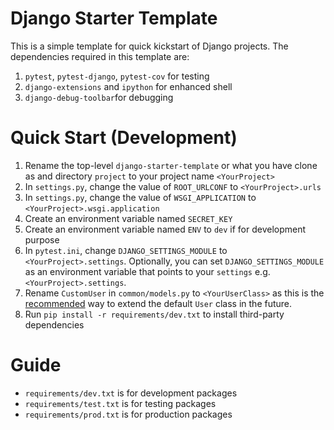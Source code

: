 # Django Starter Template

This is a simple template for quick kickstart of Django projects. The dependencies required in this template are:
1. `pytest`, `pytest-django`, `pytest-cov` for testing
1. `django-extensions` and `ipython` for enhanced shell
1. `django-debug-toolbar`for debugging

# Quick Start (Development)

1. Rename the top-level `django-starter-template` or what you have clone as and directory `project` to your project name `<YourProject>`
  1. In `settings.py`, change the value of `ROOT_URLCONF` to `<YourProject>.urls`
  1. In `settings.py`, change the value of `WSGI_APPLICATION` to `<YourProject>.wsgi.application`
1. Create an environment variable named `SECRET_KEY`
1. Create an environment variable named `ENV` to `dev` if for development purpose
1. In `pytest.ini`, change `DJANGO_SETTINGS_MODULE` to `<YourProject>.settings`. Optionally, you can set `DJANGO_SETTINGS_MODULE` as an environment variable that points to your `settings` e.g. `<YourProject>.settings`.
1. Rename `CustomUser` in `common/models.py` to `<YourUserClass>` as this is the [recommended](https://docs.djangoproject.com/en/2.2/topics/auth/customizing/#using-a-custom-user-model-when-starting-a-project) way to extend the default `User` class in the future.
1. Run `pip install -r requirements/dev.txt` to install third-party dependencies

# Guide

- `requirements/dev.txt` is for development packages
- `requirements/test.txt` is for testing packages
- `requirements/prod.txt` is for production packages
